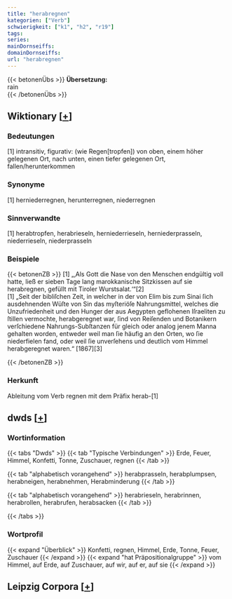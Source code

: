```yaml
---
title: "herabregnen"
kategorien: ["Verb"]
schwierigkeit: ["k1", "h2", "r19"]
tags:
series:
mainDornseiffs:
domainDornseiffs:
url: "herabregnen"
---
```


{{< betonenÜbs >}}
**Übersetzung:**  
rain  
{{< /betonenÜbs >}}

## Wiktionary [[+](https://de.wiktionary.org/wiki/herabregnen)]

### Bedeutungen
[1] intransitiv, figurativ: (wie Regen[tropfen]) von oben, einem höher gelegenen Ort, nach unten, einen tiefer gelegenen Ort, fallen/herunterkommen  

### Synonyme
[1] herniederregnen, herunterregnen, niederregnen  

### Sinnverwandte
[1] herabtropfen, herabrieseln, herniederrieseln, herniederprasseln, niederrieseln, niederprasseln  

### Beispiele
{{< betonenZB >}}
[1] „‚Als Gott die Nase von den Menschen endgültig voll hatte, ließ er sieben Tage lang marokkanische Sitzkissen auf sie herabregnen, gefüllt mit Tiroler Wurstsalat.‘“[2]  
[1] „Seit der bibliſchen Zeit, in welcher in der von Elim bis zum Sinai ſich ausdehnenden Wüſte von Sin das myſteriöſe Nahrungsmittel, welches die Unzufriedenheit und den Hunger der aus Aegypten geflohenen Iſraeliten zu ſtillen vermochte, herabgeregnet war, ſind von Reiſenden und Botanikern verſchiedene Nahrungs-Subſtanzen für gleich oder analog jenem Manna gehalten worden, entweder weil man ſie häufig an den Orten, wo ſie niederfielen fand, oder weil ſie unverſehens und deutlich vom Himmel herabgeregnet waren.“ [1867][3]  

{{< /betonenZB >}}
### Herkunft
Ableitung vom Verb regnen mit dem Präfix herab-[1]  



## dwds [[+](https://www.dwds.de/wb/herabregnen)]

### Wortinformation
{{< tabs "Dwds" >}}
{{< tab "Typische Verbindungen" >}}
Erde, Feuer, Himmel, Konfetti, Tonne, Zuschauer, regnen
{{< /tab >}}

{{< tab "alphabetisch vorangehend" >}}
herabprasseln, herabplumpsen, herabneigen, herabnehmen, Herabminderung
{{< /tab >}}

{{< tab "alphabetisch vorangehend" >}}
herabrieseln, herabrinnen, herabrollen, herabrufen, herabsacken
{{< /tab >}}

{{< /tabs >}}

### Wortprofil
{{< expand "Überblick" >}} Konfetti, regnen, Himmel, Erde, Tonne, Feuer, Zuschauer {{< /expand >}}
{{< expand "hat Präpositionalgruppe" >}} vom Himmel, auf Erde, auf Zuschauer, auf wir, auf er, auf sie {{< /expand >}}

## Leipzig Corpora [[+](https://corpora.uni-leipzig.de/en/res?word=herabregnen&corpusId=deu_newscrawl-public_2018)]


